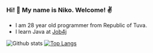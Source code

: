 ### Hi! 👋 My name is Niko. Welcome! :v:
- I am 28 year old programmer from Republic of Tuva.
- I learn Java at [Job4j](https://job4j.ru/)

![Github stats](https://github-readme-stats.vercel.app/api?username=NikoSalchak&hide=stars,prs,issues,contribs)
[![Top Langs](https://github-readme-stats.vercel.app/api/top-langs/?username=NikoSalchak&layout=compact)](https://github.com/ShamRail/github-readme-stats)
<!--
**NikoSalchak/NikoSalchak** is a ✨ _special_ ✨ repository because its `README.md` (this file) appears on your GitHub profile.

Here are some ideas to get you started:

- 🔭 I’m currently working on ...
- 🌱 I’m currently learning ...
- 👯 I’m looking to collaborate on ...
- 🤔 I’m looking for help with ...
- 💬 Ask me about ...
- 📫 How to reach me: ...
- 😄 Pronouns: ...
- ⚡ Fun fact: ...
-->
